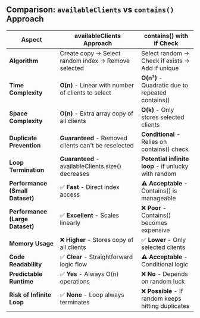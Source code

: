 ## **Comparison: `availableClients` vs `contains()` Approach**

| **Aspect**                      | **availableClients Approach**                        | **contains() with if Check**                         |
| ------------------------------- | ---------------------------------------------------- | ---------------------------------------------------- |
| **Algorithm**                   | Create copy → Select random index → Remove selected  | Select random → Check if exists → Add if unique      |
| **Time Complexity**             | **O(n)** - Linear with number of clients to select   | **O(n²)** - Quadratic due to repeated contains()     |
| **Space Complexity**            | **O(n)** - Extra array copy of all clients           | **O(k)** - Only stores selected clients              |
| **Duplicate Prevention**        | **Guaranteed** - Removed clients can't be reselected | **Conditional** - Relies on contains() check         |
| **Loop Termination**            | **Guaranteed** - availableClients.size() decreases   | **Potential infinite loop** - if unlucky with random |
| **Performance (Small Dataset)** | ✅ **Fast** - Direct index access                     | ⚠️ **Acceptable** - Contains() is manageable         |
| **Performance (Large Dataset)** | ✅ **Excellent** - Scales linearly                    | ❌ **Poor** - Contains() becomes expensive            |
| **Memory Usage**                | ❌ **Higher** - Stores copy of all clients            | ✅ **Lower** - Only selected clients                  |
| **Code Readability**            | ✅ **Clear** - Straightforward logic flow             | ⚠️ **Acceptable** - Conditional logic                |
| **Predictable Runtime**         | ✅ **Yes** - Always O(n) operations                   | ❌ **No** - Depends on random luck                    |
| **Risk of Infinite Loop**       | ✅ **None** - Loop always terminates                  | ❌ **Possible** - If random keeps hitting duplicates  |
